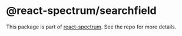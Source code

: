 # @react-spectrum/searchfield

This package is part of [react-spectrum](https://github.com/watheia/spectrum). See the repo for more details.
